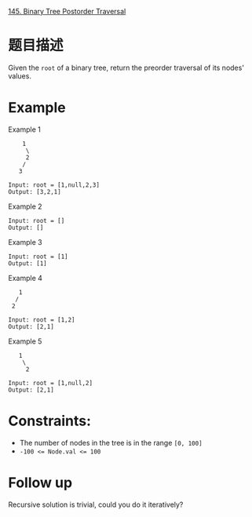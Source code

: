  [145. Binary Tree Postorder Traversal](https://leetcode-cn.com/problems/binary-tree-postorder-traversal/)

# 题目描述

Given the `root` of a binary tree, return the preorder traversal of its nodes' values.

# Example

Example 1

```
    1
     \
     2
    / 
   3
```

```
Input: root = [1,null,2,3]
Output: [3,2,1]
```
Example 2
```
Input: root = []
Output: []
```
Example 3
```
Input: root = [1]
Output: [1]
```
Example 4

```
   1
  /
 2
```

```
Input: root = [1,2]
Output: [2,1]
```

Example 5

```
   1
    \
     2
```

```
Input: root = [1,null,2]
Output: [2,1]
```

# Constraints:

- The number of nodes in the tree is in the range `[0, 100]`
- `-100 <= Node.val <= 100`

# Follow up

Recursive solution is trivial, could you do it iteratively?


